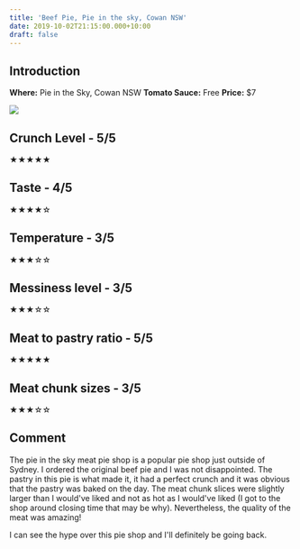 ```yaml
---
title: 'Beef Pie, Pie in the sky, Cowan NSW'
date: 2019-10-02T21:15:00.000+10:00
draft: false
---
```


## Introduction

**Where:** Pie in the Sky, Cowan NSW
**Tomato Sauce:** Free
**Price:** $7

[![](https://1.bp.blogspot.com/-UbEAmlUKyD4/XZSJ6cDVuxI/AAAAAAAAYDY/yeefGu4fXiotuJa8xlVB7l3SkwWUFH9LACLcBGAsYHQ/s320/515ead13-afd8-438a-bafd-b5aa05014c29.jpg)](https://1.bp.blogspot.com/-UbEAmlUKyD4/XZSJ6cDVuxI/AAAAAAAAYDY/yeefGu4fXiotuJa8xlVB7l3SkwWUFH9LACLcBGAsYHQ/s1600/515ead13-afd8-438a-bafd-b5aa05014c29.jpg)

## Crunch Level - 5/5

★★★★★

## Taste - 4/5

★★★★☆

## Temperature - 3/5

★★★☆☆

## Messiness level - 3/5

★★★☆☆

## Meat to pastry ratio - 5/5

★★★★★

## Meat chunk sizes - 3/5

★★★☆☆

## Comment

The pie in the sky meat pie shop is a popular pie shop just outside of Sydney.
I ordered the original beef pie and I was not disappointed. The pastry in this
pie is what made it, it had a perfect crunch and it was obvious that the pastry
was baked on the day. The meat chunk slices were slightly larger than I would've liked and not as hot as I would've liked (I got to the shop around closing time
that may be why). Nevertheless, the quality of the meat was amazing!

I can see the hype over this pie shop and I'll definitely be going back.
